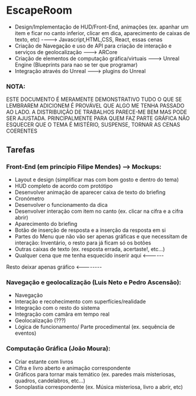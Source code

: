 # EscapeRoom

- Design/Implementação de HUD/Front-End, animações (ex. apanhar um item e ficar no canto inferior, clicar em dica, aparecimento de caixas de texto, etc)  ----> Javascript,HTML,CSS, React, essas cenas
- Criação de Navegação e uso de API para criação de interação e serviços de geolocalização ---> ARCore
- Criação de elementos de computação gráfica/virtuais ---> Unreal Engine (Blueprints para nao se ter que programar)
- Integração através do Unreal ---> plugins do Unreal


### NOTA: 
ESTE DOCUMENTO É MERAMENTE DEMONSTRATIVO TUDO O QUE SE LEMBRAREM ADICIONEM É PROVÁVEL QUE ALGO ME TENHA PASSADO AO LADO. A DISTRIBUIÇÃO DE TRABALHOS PARECE-ME BEM MAS PODE SER AJUSTADA. PRINCIPALMENTE PARA QUEM FAZ PARTE GRÁFICA NÃO ESQUECER QUE O TEMA É MISTÉRIO, SUSPENSE, TORNAR AS CENAS COERENTES

## Tarefas

### Front-End (em princípio Filipe Mendes) --> Mockups:
 - Layout e design (simplificar mas com bom gosto e dentro do tema)
 - HUD completo de acordo com protótipo
 - Desenvolver animação de aparecer caixa de texto do briefing
 - Cronómetro
 - Desenvolver o funcionamento da dica
 - Desenvolver interação com item no canto (ex. clicar na cifra e a cifra abrir)
 - Aparecimento do briefing
 - Botão de inserção de resposta e a inserção da resposta em si
 - Partes do Menu que não vão ser apenas gráficas e que necessitam de interação: Inventário, o resto para já ficam só os botões
 - Outras caixas de texto (ex. resposta errada, acertaste!, etc...)
 - Qualquer cena que me tenha esquecido inserir aqui <------ 

 Resto deixar apenas gráfico <--------


### Navegação e geolocalização (Luis Neto e Pedro Ascensão):

 - Navegação 
 - Interação e recohecimento com superfícies/realidade
 - Integração com o resto do sistema 
 - Integração com camâra em tempo real
 - Geolocalização (???)
 - Lógica de funcionamento/ Parte procedimental (ex. sequência de eventos)


### Computação Gráfica (João Moura):
 - Criar estante com livros
 - Cifra e livro aberto e animação correspondente
 - Gráficos para tornar mais temático (ex. paredes mais misteriosas, quadros, candelabros, etc...)
 - Sonoplastia correspondente (ex. Música misteriosa, livro a abrir, etc)


